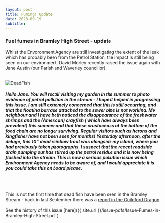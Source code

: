 ```yaml
---
layout: post
title: Fuming! Update
date: 2023-09-19
subtitle: 
---
```


### Fuel fumes in Bramley High Street - update  
Whilst the Envoronment Agency are still investigating the extent of the leak which has probably been from the Petrol Station, the impact is still being seen on our environment.  David Morley recently raised the issue again with Jane Austin (our Parish and Waverley councillor). <br>
<br>

![DeadFish]({{site.url}}/images/deadfish.jpg) <br>

###### **Hello Jane. You will recall visiting my garden in the summer to photo evidence of petrol pollution in the stream - I hope it helped in progressing this issue. I am still extremely concerned that this is still occurring, and that the floating barrage attached to the sewer pipe is not working. My neighbour and I have both noticed the disappearance of the freshwater shrimps and the (American) crayfish ( which have always been prevalent) this summer and that these crustaceans at the bottom of the food chain are no longer surviving. Regular visitors such as herons and kingfisher have not been seen for months! Yesterday afternoon, after the deluge, this 10" dead rainbow trout was alongside my island, where you had previously taken photographs. I suspect that the recent roadside drain pumping out has stirred up the petrol residue and it is now being flushed into the stream. This is now a serious pollution issue which Environment Agency needs to be aware of, and I would appreciate it is you could take this on board please.** ######     
<br><br>
This is not the first time that dead fish have been seen in the Bramley Stream - back in last September there was a [report in the Guildford Dragon](https://guildford-dragon.com/wild-fish-dead-as-fuel-pollutes-bramley-stream/)
<br><br>
See the history of this issue [here]({{ site.url }}/issue-pdfs/Issue-Fumes-in-Bramley-High-Street.pdf ) 

